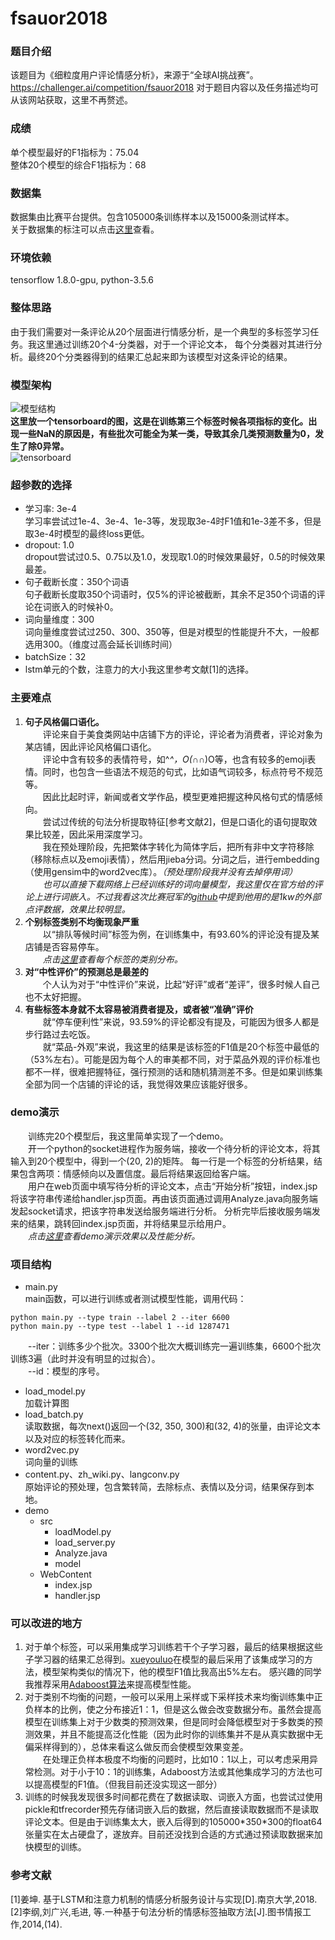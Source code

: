 # fsauor2018
### 题目介绍
该题目为《细粒度用户评论情感分析》，来源于“全球AI挑战赛”。https://challenger.ai/competition/fsauor2018
对于题目内容以及任务描述均可从该网站获取，这里不再赘述。
### 成绩
单个模型最好的F1指标为：75.04  
整体20个模型的综合F1指标为：68  
### 数据集
数据集由比赛平台提供。包含105000条训练样本以及15000条测试样本。  
关于数据集的标注可以点击[这里](src/sentiment_analysis_trainingset_annotations.pdf)查看。  
### 环境依赖
tensorflow 1.8.0-gpu, python-3.5.6 
### 整体思路
由于我们需要对一条评论从20个层面进行情感分析，是一个典型的多标签学习任务。我这里通过训练20个4-分类器，对于一个评论文本，
每个分类器对其进行分析。最终20个分类器得到的结果汇总起来即为该模型对这条评论的结果。
### 模型架构
![模型结构](/src/model.png)   
**这里放一个tensorboard的图，这是在训练第三个标签时候各项指标的变化。出现一些NaN的原因是，有些批次可能全为某一类，导致其余几类预测数量为0，发生了除0异常。**    
![tensorboard](/src/tensorboard.png)
### 超参数的选择  
* 学习率: 3e-4  
学习率尝试过1e-4、3e-4、1e-3等，发现取3e-4时F1值和1e-3差不多，但是取3e-4时模型的最终loss更低。
* dropout: 1.0  
dropout尝试过0.5、0.75以及1.0，发现取1.0的时候效果最好，0.5的时候效果最差。
* 句子截断长度：350个词语  
句子截断长度取350个词语时，仅5%的评论被截断，其余不足350个词语的评论在词嵌入的时候补0。
* 词向量维度：300  
词向量维度尝试过250、300、350等，但是对模型的性能提升不大，一般都选用300。（维度过高会延长训练时间）
* batchSize：32
* lstm单元的个数，注意力的大小我这里参考文献[1]的选择。  
 
### 主要难点  
1. **句子风格偏口语化。**  
　　评论来自于美食类网站中店铺下方的评论，评论者为消费者，评论对象为某店铺，因此评论风格偏口语化。  
　　评论中含有较多的表情符号，如^_^，O(∩_∩)O等，也含有较多的emoji表情。同时，也包含一些语法不规范的句式，比如语气词较多，标点符号不规范等。  
　　因此比起时评，新闻或者文学作品，模型更难把握这种风格句式的情感倾向。  
　　尝试过传统的句法分析提取特征[参考文献2]，但是口语化的语句提取效果比较差，因此采用深度学习。  
　　我在预处理阶段，先把繁体字转化为简体字后，把所有非中文字符移除（移除标点以及emoji表情），然后用jieba分词。分词之后，进行embedding（使用gensim中的word2vec库）。*（预处理阶段我并没有去掉停用词）*  
　　*也可以直接下载网络上已经训练好的词向量模型，我这里仅在官方给的评论上进行词嵌入。不过我看这次比赛冠军的[github](https://github.com/chenghuige/wenzheng/tree/master/projects/ai2018/sentiment)中提到他用的是1kw的外部点评数据，效果比较明显。*
2. **个别标签类别不均衡现象严重**  
　　以“排队等候时间”标签为例，在训练集中，有93.60%的评论没有提及某店铺是否容易停车。  
　　*点击[这里](src/labelDistribuion.md)查看每个标签的类别分布。*
3. **对“中性评价”的预测总是最差的**  
　　个人认为对于“中性评价”来说，比起“好评”或者“差评”，很多时候人自己也不太好把握。
4. **有些标签本身就不太容易被消费者提及，或者被“准确”评价**  
　　就“停车便利性”来说，93.59%的评论都没有提及，可能因为很多人都是步行路过去吃饭。  
　　就“菜品-外观”来说，我这里的结果是该标签的F1值是20个标签中最低的（53%左右）。可能是因为每个人的审美都不同，对于菜品外观的评价标准也都不一样，很难把握特征，强行预测的话和随机猜测差不多。但是如果训练集全部为同一个店铺的评论的话，我觉得效果应该能好很多。  

### demo演示
　　训练完20个模型后，我这里简单实现了一个demo。  
　　开一个python的socket进程作为服务端，接收一个待分析的评论文本，将其输入到20个模型中，得到一个(20, 2)的矩阵。
每一行是一个标签的分析结果，结果包含两项：情感倾向以及置信度。最后将结果返回给客户端。  
　　用户在web页面中填写待分析的评论文本，点击“开始分析”按钮，index.jsp将该字符串传递给handler.jsp页面。再由该页面通过调用Analyze.java向服务端发起socket请求，把该字符串发送给服务端进行分析。
分析完毕后接收服务端发来的结果，跳转回index.jsp页面，并将结果显示给用户。  
　　*点击[这里](src/demo.md)查看demo演示效果以及性能分析。*  

### 项目结构
* main.py  
main函数，可以进行训练或者测试模型性能，调用代码：
```
python main.py --type train --label 2 --iter 6600
python main.py --type test --label 1 --id 1287471 
```
　　--iter：训练多少个批次。3300个批次大概训练完一遍训练集，6600个批次训练3遍（此时并没有明显的过拟合）。  
　　--id：模型的序号。
* load_model.py  
加载计算图
* load_batch.py  
读取数据，每次next()返回一个(32, 350, 300)和(32, 4)的张量，由评论文本以及对应的标签转化而来。
* word2vec.py  
词向量的训练
* content.py、zh_wiki.py、langconv.py  
原始评论的预处理，包含繁转简，去除标点、表情以及分词，结果保存到本地。
* demo
    * src
        * loadModel.py
        * load_server.py
        * Analyze.java
        * model
    * WebContent
        * index.jsp
        * handler.jsp  
        
### 可以改进的地方
1. 对于单个标签，可以采用集成学习训练若干个子学习器，最后的结果根据这些子学习器的结果汇总得到。[xueyouluo](https://github.com/xueyouluo/fsauor2018)在模型的最后采用了该集成学习的方法，模型架构类似的情况下，他的模型F1值比我高出5%左右。
感兴趣的同学我推荐采用[Adaboost算法](https://en.wikipedia.org/wiki/AdaBoost)来提高模型性能。
2. 对于类别不均衡的问题，一般可以采用上采样或下采样技术来均衡训练集中正负样本的比例，使之分布接近1：1，但是这么做会改变数据分布。虽然会提高模型在训练集上对于少数类的预测效果，但是同时会降低模型对于多数类的预测效果，并且不能提高泛化性能（因为此时你的训练集并不是从真实数据中无偏采样得到的），总体来看这么做反而会使模型效果变差。  
　　在处理正负样本极度不均衡的问题时，比如10：1以上，可以考虑采用异常检测。对于小于10：1的训练集，Adaboost方法或其他集成学习的方法也可以提高模型的F1值。（但我目前还没实现这一部分）  
3. 训练的时候我发现很多时间都花费在了数据读取、词嵌入方面，也尝试过使用pickle和tfrecorder预先存储词嵌入后的数据，然后直接读取数据而不是读取评论文本。但是由于训练集太大，嵌入后得到的105000\*350\*300的float64张量实在太占硬盘了，遂放弃。目前还没找到合适的方式通过预读取数据来加快模型的训练。  

### 参考文献
[1]姜坤. 基于LSTM和注意力机制的情感分析服务设计与实现[D].南京大学,2018.  
[2]李纲,刘广兴,毛进, 等.一种基于句法分析的情感标签抽取方法[J].图书情报工作,2014,(14).  
